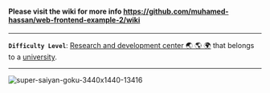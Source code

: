#### Please visit the wiki for more info https://github.com/muhamed-hassan/web-frontend-example-2/wiki

***

**`Difficulty Level`**: [Research and development center 🌏 🌎 🌍](https://en.wikipedia.org/wiki/Research_and_development) that belongs to a [university](https://en.wikipedia.org/wiki/University).

***

![super-saiyan-goku-3440x1440-13416](https://github.com/user-attachments/assets/d37a6139-dd28-4ee1-900b-90977b8b6e8a)

